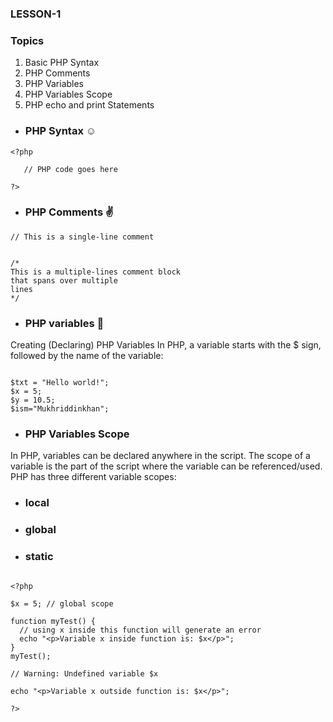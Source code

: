### LESSON-1

### Topics

1. Basic PHP Syntax
2. PHP Comments
3. PHP Variables
4. PHP Variables Scope
5. PHP echo and print Statements

- ### PHP Syntax ☺️
```
<?php

   // PHP code goes here

?>
```

- ### PHP Comments ✌️

```
// This is a single-line comment


/*
This is a multiple-lines comment block
that spans over multiple
lines
*/

```

- ### PHP variables 💪

Creating (Declaring) PHP Variables
In PHP, a variable starts with the $ sign, followed by the name of the variable:

```

$txt = "Hello world!";
$x = 5;
$y = 10.5;
$ism="Mukhriddinkhan";

```

- ### PHP Variables Scope

In PHP, variables can be declared anywhere in the script.
The scope of a variable is the part of the script where the variable can be referenced/used.
PHP has three different variable scopes:

- ### local
- ### global
- ### static

```

<?php

$x = 5; // global scope

function myTest() {
  // using x inside this function will generate an error
  echo "<p>Variable x inside function is: $x</p>";
}
myTest();

// Warning: Undefined variable $x

echo "<p>Variable x outside function is: $x</p>";

?>



```








